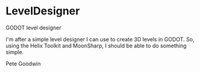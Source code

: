 # LevelDesigner
GODOT level designer

I'm after a simple level designer I can use to create 3D levels in GODOT. So, using the Helix Toolkit and MoonSharp, 
I should be able to do something simple.

Pete Goodwin
